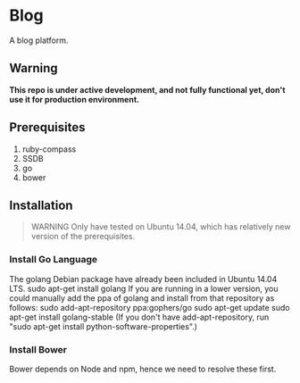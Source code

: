 Blog
====

A blog platform.

Warning
------

**This repo is under active development, and not fully functional yet, don't use it for production environment.**

Prerequisites
-------

1. ruby-compass
2. SSDB
3. go
4. bower

Installation
-------
> WARNING
> Only have tested on Ubuntu 14.04, which has relatively new version of the
> prerequisites.

### Install Go Language
The golang Debian package have already been included in Ubuntu 14.04 LTS.
    sudo apt-get install golang
If you are running in a lower version, you could manually add the ppa of golang and install from that repository as follows:
    sudo add-apt-repository ppa:gophers/go
    sudo apt-get update
    sudo apt-get install golang-stable
(If you don't have add-apt-repository, run "sudo apt-get install python-software-properties".) 

### Install Bower
Bower depends on Node and npm, hence we need to resolve these first.


